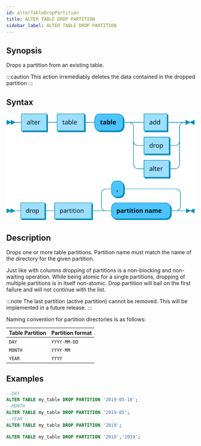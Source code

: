 ```yaml
---
id: alterTableDropPartition
title: ALTER TABLE DROP PARTITION
sidebar_label: ALTER TABLE DROP PARTITION
---
```


## Synopsis

Drops a partition from an existing table.

:::caution
This action irremediably deletes the data contained in the dropped
partition
:::

## Syntax

![alter table](/static/img/doc/diagrams/alter-table.svg)
![drop partition](/static/img/doc/diagrams/alter-table-drop-partition.svg)

## Description

Drops one or more table partitions. Partition name must match the name of the
directory for the given partition.

Just like with columns dropping of partitions is a non-blocking and non-waiting
operation. While being atomic for a single partitions, dropping of multiple
partitions is in itself non-atomic. Drop partition will bail on the first
failure and will not continue with the list.

:::note
The last partition (active partition) cannot be removed. This will be
implemented in a future release.
:::

Naming convention for partition directories is as follows:

| Table Partition | Partition format |
| --------------- | ---------------- |
| `DAY`           | `YYYY-MM-DD`     |
| `MONTH`         | `YYYY-MM`        |
| `YEAR`          | `YYYY`           |

## Examples

```sql title="Drop a single partition"
--DAY
ALTER TABLE my_table DROP PARTITION '2019-05-18';
--MONTH
ALTER TABLE my_table DROP PARTITION '2019-05';
--YEAR
ALTER TABLE my_table DROP PARTITION '2019';
```

```sql title="Drop multiple partitions"
ALTER TABLE my_table DROP PARTITION '2018','2019';
```
